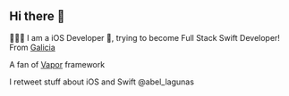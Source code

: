 ## Hi there 👋

👨🏻‍💻 I am a iOS Developer , trying to become Full Stack Swift Developer! From [Galicia](https://en.wikipedia.org/wiki/Galicia_(Spain))

A fan of [Vapor](https://github.com/vapor/vapor) framework

I retweet stuff about iOS and Swift @abel_lagunas
